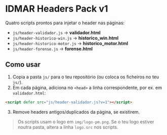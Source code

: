 # IDMAR Headers Pack v1

Quatro scripts prontos para injetar o header nas páginas:

- `js/header-validador.js` → **validador.html**
- `js/header-historico-win.js` → **historico_win.html**
- `js/header-historico-motor.js` → **historico_motor.html**
- `js/header-forense.js` → **forense.html**

## Como usar

1. Copia a pasta `js/` para o teu repositório (ou coloca os ficheiros no teu `js/`).
2. Em cada página, adiciona no `<head>` a linha correspondente, por ex. em `validador.html`:

```html
<script defer src="js/header-validador.js?v=1"></script>
```

3. Remove headers antigos/duplicados da página, se existirem.

> Os scripts usam o logo em `img/logo-pm.png`. Se o teu logo estiver noutra pasta, altera a linha `logo.src` nos scripts.

